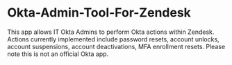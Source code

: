# Okta-Admin-Tool-For-Zendesk
This app allows IT Okta Admins to perform Okta actions within Zendesk. Actions currently implemented include password resets, account unlocks, account suspensions, account deactivations, MFA enrollment resets. Please note this is not an official Okta app.
